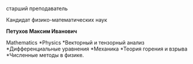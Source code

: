 старший преподаватель

Кандидат физико-математических наук

**Петухов Максим Иванович**

Mathematics
	*Physics
	*Векторный и тензорный анализ
	*Дифференциальные уравнения
	*Механика
	*Теория горения и взрыва
	*Численные методы в физике.